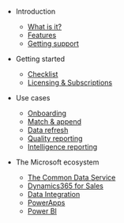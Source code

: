 - Introduction
  - [What is it?](what-is-it.md)
  - [Features](features.md)
  - [Getting support](support.md)

- Getting started
  - [Checklist](checklist.md)
  - [Licensing & Subscriptions](licensing.md)

- Use cases
  - [Onboarding](uc/onboarding.md)
  - [Match & append](uc/match-append.md)
  - [Data refresh](uc/refresh.md)
  - [Quality reporting](uc/quality-reporting.md)
  - [Intelligence reporting](uc/intelligence-reporting.md)

- The Microsoft ecosystem
  - [The Common Data Service](ecosystem/cds.md)
  - [Dynamics365 for Sales](ecosystem/d365.md)
  - [Data Integration](ecosystem/di.md)
  - [PowerApps](ecosystem/powerapps.md)
  - [Power BI](ecosystem/powerbi.md)